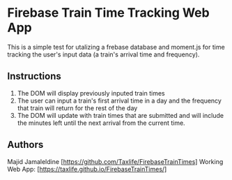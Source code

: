 # Firebase Train Time Tracking Web App

This is a simple test for utalizing a frebase database and moment.js for time tracking the user's input data (a train's arrival time and frequency).

## Instructions
1. The DOM will display previously inputed train times
2. The user can input a train's first arrival time in a day and the frequency that train will return for the rest of the day
3. The DOM will update with train times that are submitted and will include the minutes left until the next arrival from the current time.

## Authors
Majid Jamaleldine [https://github.com/Taxlife/FirebaseTrainTimes] Working Web App: [https://taxlife.github.io/FirebaseTrainTimes/]